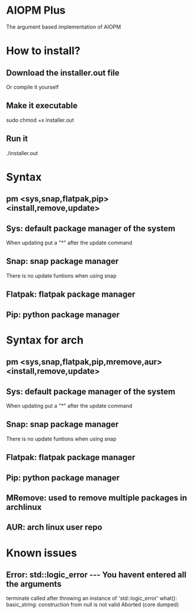 # AIOPM Plus
The argument based implementation of AIOPM

# How to install?
## Download the installer.out file 
Or compile it yourself
## Make it executable
sudo chmod +x installer.out
## Run it
./installer.out

# Syntax
## pm <sys,snap,flatpak,pip> <install,remove,update> <package name>
## Sys: default package manager of the system 
When updating put a "*" after the update command
## Snap: snap package manager 
There is no update funtions when using snap
## Flatpak: flatpak package manager 
## Pip: python package manager

# Syntax for arch
## pm <sys,snap,flatpak,pip,mremove,aur> <install,remove,update> <package name>
## Sys: default package manager of the system 
When updating put a "*" after the update command
## Snap: snap package manager
There is no update funtions when using snap
## Flatpak: flatpak package manager 
## Pip: python package manager
## MRemove: used to remove multiple packages in archlinux 
## AUR: arch linux user repo


# Known issues
## Error: std::logic_error --- You havent entered all the arguments
terminate called after throwing an instance of 'std::logic_error'
  what():  basic_string: construction from null is not valid
Aborted (core dumped)